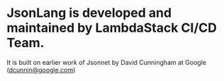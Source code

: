 # JsonLang is developed and maintained by LambdaStack CI/CD Team.
It is built on earlier work of Jsonnet by David Cunningham at Google (dcunnin@google.com)
